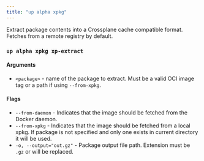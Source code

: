```yaml
---
title: "up alpha xpkg"
---
```


Extract package contents into a Crossplane cache compatible format. Fetches from a remote registry by default.

### `up alpha xpkg xp-extract`

<!-- omit in toc -->
#### Arguments
* `<package>` - name of the package to extract. Must be a valid OCI image tag or a path if using `--from-xpkg`.

#### Flags
* `--from-daemon` - Indicates that the image should be fetched from the Docker daemon.
* `--from-xpkg` - Indicates that the image should be fetched from a local xpkg. If package is not specified and only one exists in current directory it will be used.
* `-o, --output="out.gz"` - Package output file path. Extension must be `.gz` or will be replaced.